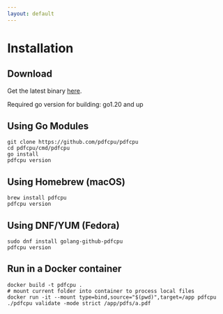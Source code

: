 ```yaml
---
layout: default
---
```


# Installation


## Download
Get the latest binary [here](https://github.com/pdfcpu/pdfcpu/releases).

Required go version for building: go1.20 and up


## Using Go Modules

```
git clone https://github.com/pdfcpu/pdfcpu
cd pdfcpu/cmd/pdfcpu
go install
pdfcpu version
```

## Using Homebrew (macOS)
```
brew install pdfcpu
pdfcpu version
```
## Using DNF/YUM (Fedora)
```
sudo dnf install golang-github-pdfcpu
pdfcpu version
```

## Run in a Docker container

```
docker build -t pdfcpu .
# mount current folder into container to process local files
docker run -it --mount type=bind,source="$(pwd)",target=/app pdfcpu ./pdfcpu validate -mode strict /app/pdfs/a.pdf
```
